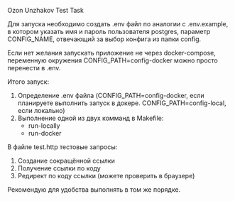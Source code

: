 Ozon Unzhakov Test Task

Для запуска необходимо создать .env файл по аналогии с .env.example, 
в котором указать имя и пароль пользователя postgres, параметр CONFIG_NAME, отвечающий за выбор
конфига из папки config.

Если нет желания запускать приложение не через docker-compose, переменную окружения 
CONFIG_PATH=config-docker можно просто перенести в .env.

Итого запуск:
1. Определение .env файла (CONFIG_PATH=config-docker, если планируете выполнить запуск в докере. CONFIG_PATH=config-local,
если локально)
2. Выполнение одной из двух комманд в Makefile:
   - run-locally
   - run-docker

В файле test.http тестовые запросы:
1. Создание сокращённой ссылки
2. Получение ссылки по коду
3. Редирект по коду ссылки (можете проверить в браузере)

Рекомендую для удобства выполнять в том же порядке.
